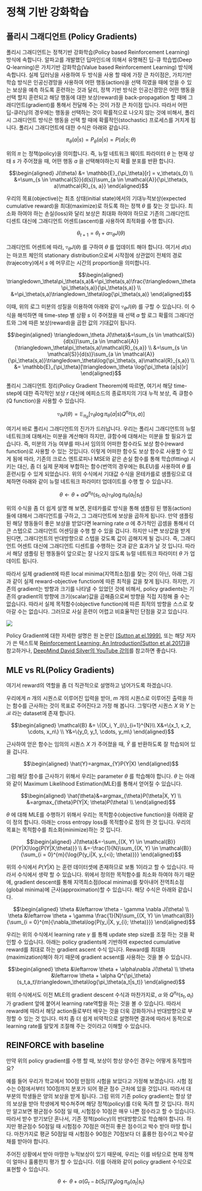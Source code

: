 # 정책 기반 강화학습

## 폴리시 그래디언트 (Policy Gradients)

폴리시 그래디언트는 정책기반 강화학습(Policy based Reinforcement Learning) 방식에 속합니다. 알파고를 개발했던 딥마인드에 의해서 유명해진 딥-큐 학습법(Deep Q-learning)은 가치기반 강화학습(Value based Reinforcement Learning) 방식에 속합니다. 실제 딥러닝을 사용하여 두 방식을 사용 할 때에 가장 큰 차이점은, 가치기반 학습 방식은 인공신경망을 사용하여 어떤 행동(action)을 선택 하였을 때에 얻을 수 있는 보상을 예측 하도록 훈련하는 것과 달리, 정책 기반 방식은 인공신경망은 어떤 행동을 선택 할지 훈련되고 해당 행동에 대한 보상(reward)을 back-propagation 할 때에 그래디언트(gradient)를 통해서 전달해 주는 것이 가장 큰 차이점 입니다. 따라서 어떤 딥-큐러닝의 경우에는 행동을 선택하는 것이 확률적으로 나오지 않는 것에 비해서, 폴리시 그래디언트 방식은 행동을 선택 할 때에 확률적인(stochastic) 프로세스를 거치게 됩니다. 폴리시 그래디언트에 대한 수식은 아래와 같습니다.

$$\pi_\theta(a|s) = P_\theta(a|s) = P(a|s; \theta)$$

위의 $\pi$ 는 정책(policy)을 의미합니다. 즉, 뉴럴 네트워크 웨이트 파라미터 $\theta$ 는 현재 상태 $s$ 가 주어졌을 때, 어떤 행동 $a$ 을 선택해야하는지 확률 분포를 반환 합니다.

$$\begin{aligned}
J(\theta) &= \mathbb{E}_{\pi_\theta}[r] = v_\theta(s_0) \\
&=\sum_{s \in \mathcal{S}}{d(s)}\sum_{a \in \mathcal{A}}{\pi_\theta(s, a)\mathcal{R}_{s, a}}
\end{aligned}$$

우리의 목표(objective)는 최초 상태(initial state)에서의 기대누적보상(expected cumulative reward)을 최대(maximize)로 하도록 하는 정책 $\theta$ 를 찾는 것 입니다. 최소화 하여야 하는 손실(loss)와 달리 보상은 최대화 하여야 하므로 기존의 그래디언트 디센트 대신에 그래디언트 어센트(ascent)를 사용하여 최적화를 수행 합니다.

$$\theta_{t+1}=\theta_t+\alpha\triangledown_\theta J(\theta)$$

그래디언트 어센트에 따라, $\triangledown_\theta J(\theta)$ 를 구하여 $\theta$ 를 업데이트 해야 합니다. <comment> 여기서 $d(s)$ 는 마코프 체인의 stationary distribution으로써 시작점에 상관없이 전체의 경로(trajecotry)에서 $s$ 에 머무르는 시간의 proportion을 의미합니다. </comment>

$$\begin{aligned}
\triangledown_\theta\pi_\theta(s,a)&=\pi_\theta(s,a)\frac{\triangledown_\theta\pi_\theta(s,a)}{\pi_\theta(s,a)} \\
&=\pi_\theta(s,a)\triangledown_\theta\log{\pi_\theta(s,a)}
\end{aligned}$$

이때, 위의 로그 미분의 성질을 이용하여 아래와 같이 $\triangledown_\theta J(\theta)$ 를 구할 수 있습니다. 이 수식을 해석하면 매 time-step 별 상황 $s$ 이 주어졌을 때 선택 $a$ 할 로그 확률의 그래디언트와 그에 따른 보상(reward)을 곱한 값의 기대값이 됩니다.

$$\begin{aligned}
\triangledown_\theta J(\theta)&=\sum_{s \in \mathcal{S}}{d(s)}\sum_{a \in \mathcal{A}}{\triangledown_\theta\pi_\theta(s,a)\mathcal{R}_{s,a}}  \\
&=\sum_{s \in \mathcal{S}}{d(s)}\sum_{a \in \mathcal{A}}{\pi_\theta(s,a)}\triangledown_\theta\log{\pi_\theta(s, a)\mathcal{R}_{s,a}} \\
&= \mathbb{E}_{\pi_\theta}[\triangledown_\theta \log{\pi_\theta (a|s)}r]
\end{aligned}$$

폴리시 그래디언트 정리(Policy Gradient Theorem)에 따르면, 여기서 해당 time-step에 대한 즉각적인 보상 $r$ 대신에 에피소드의 종료까지의 기대 누적 보상, 즉 큐함수(Q function)을 사용할 수 있습니다.

$$\triangledown_\theta J(\theta) = \mathbb{E}_{\pi_\theta}[\triangledown_\theta \log{\pi_\theta (a|s)}Q^{\pi_\theta}(s,a)]$$

여기서 바로 폴리시 그래디언트의 진가가 드러납니다. 우리는 폴리시 그래디언트의 뉴럴 네트워크에 대해서는 미분을 계산해야 하지만, 큐함수에 대해서는 미분을 할 필요가 없습니다. 즉, 미분의 가능 여부를 떠나서 임의의 어떠한 함수라도 보상 함수(reward function)로 사용할 수 있는 것입니다. 이렇게 어떠한 함수도 보상 함수로 사용할 수 있게 됨에 따라, 기존의 크로스 엔트로피나 MSE와 같은 손실 함수를 통해 학습(fitting) 시키는 대신, 좀 더 실제 문제에 부합하는 함수(번역의 경우에는 BLEU)를 사용하여 $\theta$ 를 훈련시킬 수 있게 되었습니다. 위의 수식에서 기대값 수식을 몬테카를로 샘플링으로 대체하면 아래와 같이 뉴럴 네트워크 파라미터 업데이트를 수행 할 수 있습니다.

$$\theta \leftarrow \theta + \alpha Q^{\pi_\theta}(s_t,a_t)\triangledown_\theta\log{\pi_\theta(a_t|s_t)}$$

위의 수식을 좀 더 쉽게 설명 해 보면, 몬테카를로 방식을 통해 샘플링 된 행동(action)들에 대해서 그래디언트를 구하고, 그 그래디언트에 보상을 곱하게 됩니다. 만약 샘플링 된 해당 행동들이 좋은 보상을 받았다면 learning rate $\alpha$ 에 추가적인 곱셈을 통해서 더 큰 스텝으로 그래디언트 어센딩을 수행 할 수 있을 겁니다. 하지만 나쁜 보상값을 받게 된다면, 그래디언트의 반대방향으로 스텝을 갖도록 값이 곱해지게 될 겁니다. 즉, 그래디언트 어센트 대신에 그래디언트 디센트를 수행하는 것과 같은 효과가 날 것 입니다. 따라서 해당 샘플링 된 행동들이 앞으로는 잘 나오지 않도록 뉴럴 네트워크 파라미터 $\theta$ 가 업데이트 됩니다.

따라서 실제 gradient에 따른 local minima(지역최소점)를 찾는 것이 아닌, 아래 그림과 같이 실제 reward-objective function에 따른 최적을 값을 찾게 됩니다. 하지만, 기존의 gradient는 방향과 크기를 나타낼 수 있었던 것에 비해서, policy gradients는 기존의 gradient의 방향에 크기(scalar)값을 곱해줌으로써 방향을 직접 지정해 줄 수는 없습니다. 따라서 실제 목적함수(objective function)에 따른 최적의 방향을 스스로 찾아갈 수는 없습니다. 그러므로 사실 훈련이 어렵고 비효율적인 단점을 갖고 있습니다.

![](../assets/rl_sgd_vs_policy_gradients.png)

Policy Gradient에 대한 자세한 설명은 원 논문인 [\[Sutton at el.1999\]](https://papers.nips.cc/paper/1713-policy-gradient-methods-for-reinforcement-learning-with-function-approximation.pdf), 또는 해당 저자가 쓴 텍스트북 [Reinforcement Learning: An Introduction[Sutton et al.2017]](http://www.incompleteideas.net/book/bookdraft2017nov5.pdf)을 참고하거나, [DeepMind David Silver의 YouTube 강의](https://www.youtube.com/watch?v=2pWv7GOvuf0&list=PL7-jPKtc4r78-wCZcQn5IqyuWhBZ8fOxT)를 참고하면 좋습니다.

## MLE vs RL(Policy Gradients)

여기서 reward의 역할을 좀 더 직관적으로 설명하고 넘어가도록 하겠습니다.

우리에게 $n$ 개의 시퀀스로 이루어진 입력을 받아, $m$ 개의 시퀀스로 이루어진 출력을 하는 함수를 근사하는 것이 목표로 주어진다고 가정 해 봅니다. 그렇다면 시퀀스 $X$ 와 $Y$ 는 $\mathcal{B}$ 라는 dataset에 존재 합니다.

$$\begin{aligned}
\mathcal{B} &= \{(X_i, Y_i)\}_{i=1}^{N}\\
X&=\{x_1, x_2, \cdots, x_n\} \\
Y&=\{y_0, y_1, \cdots, y_m\}
\end{aligned}$$

근사하여 얻은 함수는 임의의 시퀀스 $X$ 가 주어졌을 때, $\hat{Y}$ 를 반환하도록 잘 학습되어 있을 겁니다.

$$\begin{aligned}
\hat{Y}=argmax_{Y}P(Y|X)
\end{aligned}$$

그럼 해당 함수를 근사하기 위해서 우리는 parameter $\theta$ 를 학습해야 합니다. $\theta$ 는 아래와 같이 Maximum Likelihood Estimation(MLE)를 통해서 얻어질 수 있습니다.

$$\begin{aligned}
\hat{\theta}&=argmax_{\theta}P(\theta|X, Y) \\
&=argmax_{\theta}P(Y|X; \theta)P(\theta) \\
\end{aligned}$$

$\theta$ 에 대해 MLE를 수행하기 위해서 우리는 목적함수(objective function)을 아래와 같이 정의 합니다. 아래는 cross entropy loss를 목적함수로 정의 한 것 입니다. 우리의 목표는 목적함수를 최소화(minimize)하는 것 입니다.

$$\begin{aligned}
J(\theta)&=-\sum_{(X, Y) \in \mathcal{B}}{P(Y|X)\log{P(Y|X;\theta)}} \\
&=-\frac{1}{N}\sum_{(X, Y) \in \mathcal{B}}{\sum_{i = 0}^{m}{\log{P(y_i|X, y_{<i}; \theta)}}}
\end{aligned}$$

위의 수식에서 $P(Y|X)$ 는 훈련 데이터셋에 존재하므로 보통 $1$이라고 할 수 있습니다. 따라서 수식에서 생략 할 수 있습니다. 위에서 정의한 목적함수를 최소화 하여야 하기 때문에, gradient descent를 통해 지역최소점(local minima)를 찾아내어 전역최소점(global minima)에 근사(approximation)할 수 있습니다. 해당 수식은 아래와 같습니다.

$$\begin{aligned}
\theta &\leftarrow \theta - \gamma \nabla J(\theta) \\
\theta &\leftarrow \theta + \gamma \frac{1}{N}\sum_{(X, Y) \in \mathcal{B}}{\sum_{i = 0}^{m}{\nabla_\theta\log{P(y_i|X, y_{i}; \theta)}}}
\end{aligned}$$

우리는 위의 수식에서 learning rate $\gamma$ 를 통해 update step size를 조절 하는 것을 확인할 수 있습니다. 아래는 policy gradients에 기반하여 expected cumulative reward를 최대로 하는 gradient ascent 수식 입니다. Reward를 최대화(maximization)해야 하기 때문에 gradient acsent를 사용하는 것을 볼 수 있습니다.

$$\begin{aligned}
\theta &\leftarrow \theta + \alpha\nabla J(\theta) \\
\theta &\leftarrow \theta + \alpha Q^{\pi_\theta}(s_t,a_t)\triangledown_\theta\log{\pi_\theta(a_t|s_t)}
\end{aligned}$$

위의 수식에서도 이전 MLE의 gradient descent 수식과 마찬가지로, $\alpha$ 와 $Q^{\pi_\theta}(s_t,a_t)$ 가 gradient 앞에 붙어서 learning rate역할을 하는 것을 볼 수 있습니다. 따라서 reward에 따라서 해당 action들로부터 배우는 것을 더욱 강화하거나 반대방향으로 부정할 수 있는 것 입니다. 마치 좀 더 쉽게 비약적으로 설명하면 결과에 따라서 동적으로 learning rate를 알맞게 조절해 주는 것이라고 이해할 수 있습니다.

## REINFORCE with baseline

만약 위의 policy gradient를 수행 할 때, 보상이 항상 양수인 경우는 어떻게 동작할까요? 

예를 들어 우리가 학교에서 100점 만점의 시험을 보았다고 가정해 보겠습니다. 시험 점수는 0점에서부터 100점까지 분포가 되어 평균 점수 근처에 있을 것입니다. 따라서 대부분의 학생들은 양의 보상을 받게 됩니다. 그럼 위의 기존 policy gradient는 항상 양의 보상을 받아 학생에게 박수쳐주며 해당 정책(policy)를 더욱 독려 할 것 입니다. 하지만 알고보면 평균점수 50점 일 때, 시험점수 10점은 매우 나쁜 점수라고 할 수 있습니다. 따라서 받수 받기보단 혼나서, 기존 정책(policy)의 반대방향으로 학습해야 합니다. 하지만 평균점수 50점일 때 시험점수 70점은 여전히 좋은 점수이고 박수 받아 마땅 합니다. 마찬가지로 평균 50점일 때 시험점수 90점은 70점보다 더 훌륭한 점수이고 박수갈채를 받아야 합니다.

주어진 상황에서 받아 마땅한 누적보상이 있기 때문에, 우리는 이를 바탕으로 현재 정책이 얼마나 훌륭한지 평가 할 수 있습니다. 이를 아래와 같이 policy gradient 수식으로 표현할 수 있습니다.

$$\theta \leftarrow \theta + \alpha\Big(G_t-b(S_t)\Big)\nabla_\theta\log{\pi_\theta(a_t|s_t)}$$
